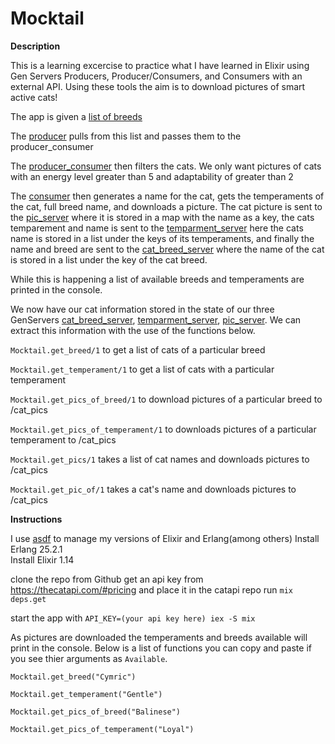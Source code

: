 # Mocktail

**Description**

This is a learning excercise to practice what I have learned in Elixir using Gen 
Servers Producers, Producer/Consumers, and Consumers
with an external API. Using these tools the aim is to download pictures of smart 
active cats!

The app is given a [list of breeds](lib/mocktail/breed_list.ex) 

The [producer](lib/mocktail/producer.ex) pulls from this list and passes them to the 
producer_consumer

The [producer_consumer](lib/mocktail/producer_consumer.ex) then filters the cats. We 
only want pictures of cats with an energy level greater than 5 and adaptability of 
greater than 2

The [consumer](lib/mocktail/consumer.ex) then generates a name for the cat, gets the 
temperaments of the cat, full breed name, and downloads a picture. The cat picture is
sent to the [pic_server](lib/mocktail/pic_server.ex) where it is stored in a map with
the name as a key, the cats temparement and name is sent to the [temparment_server](lib/mocktail/temperament_server.ex)
here the cats name is stored in a list under the keys of its temperaments, and finally
the name and breed are sent to the [cat_breed_server](lib/mocktail/cat_breed_server.ex) 
where the name of the cat is stored in a list under the key of the cat breed.

While this is happening a list of available breeds and temperaments are printed in the
console.

We now have our cat information stored in the state of our three GenServers [cat_breed_server](lib/mocktail/cat_breed_server.ex),
[temparment_server](lib/mocktail/temperament_server.ex), [pic_server](lib/mocktail/pic_server.ex). We can extract this information with the use of the functions below.

`Mocktail.get_breed/1` to get a list of cats of a particular breed

`Mocktail.get_temperament/1` to get a list of cats with a particular temperament

`Mocktail.get_pics_of_breed/1` to download pictures of a particular breed to /cat_pics

`Mocktail.get_pics_of_temperament/1` to downloads pictures of a particular temperament 
to /cat_pics

`Mocktail.get_pics/1` takes a list of cat names and downloads pictures to /cat_pics

`Mocktail.get_pic_of/1` takes a cat's name and downloads pictures to /cat_pics

**Instructions**

I use [asdf](https://asdf-vm.com/guide/getting-started.html) to manage my versions of Elixir and Erlang(among others)
Install Erlang 25.2.1          
Install Elixir 1.14

clone the repo from Github
get an api key from https://thecatapi.com/#pricing and place it in the catapi repo
run `mix deps.get`

start the app with `API_KEY=(your api key here) iex -S mix`

As pictures are downloaded the temperaments and breeds available will print in the console.
Below is a list of functions you can copy and paste if you see thier arguments as `Available`.

`Mocktail.get_breed("Cymric")`

`Mocktail.get_temperament("Gentle")`

`Mocktail.get_pics_of_breed("Balinese")`

`Mocktail.get_pics_of_temperament("Loyal")`
